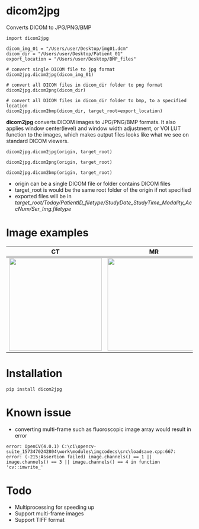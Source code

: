 # dicom2jpg
Converts DICOM to JPG/PNG/BMP

```
import dicom2jpg

dicom_img_01 = "/Users/user/Desktop/img01.dcm"
dicom_dir = "/Users/user/Desktop/Patient_01"
export_location = "/Users/user/Desktop/BMP_files"

# convert single DICOM file to jpg format
dicom2jpg.dicom2jpg(dicom_img_01)  

# convert all DICOM files in dicom_dir folder to png format
dicom2jpg.dicom2png(dicom_dir)  

# convert all DICOM files in dicom_dir folder to bmp, to a specified location
dicom2jpg.dicom2bmp(dicom_dir, target_root=export_location) 

```
**dicom2jpg** 
converts DICOM images to JPG/PNG/BMP formats. It also applies window center(level) and window width adjustment, or VOI LUT function to the images, which makes output files looks like what we see on standard DICOM viewers.

`dicom2jpg.dicom2jpg(origin, target_root)`

`dicom2jpg.dicom2png(origin, target_root)`

`dicom2jpg.dicom2bmp(origin, target_root)`
- origin can be a single DICOM file or folder contains DICOM files
- target_root is would be the same root folder of the origin if not specified
- exported files will be in  *target_root/Today/PatientID_filetype/StudyDate_StudyTime_Modality_AccNum/Ser_Img.filetype* 


# Image examples

|   CT   |   MR    |CXR|
|------------|-------------|------------|
|<img src="https://user-images.githubusercontent.com/37744685/120668917-8724cc00-c4c1-11eb-957b-82e59ba03806.jpg" width="250">|<img src="https://user-images.githubusercontent.com/37744685/120668923-8855f900-c4c1-11eb-80fd-8c0c2235014b.jpg" width="250">|<img src="https://user-images.githubusercontent.com/37744685/120671666-32368500-c4c4-11eb-92fd-726dc02c966c.jpg" width="250">|



# Installation
```
pip install dicom2jpg
```


# Known issue
- converting multi-frame such as fluoroscopic image array would result in error
```
error: OpenCV(4.0.1) C:\ci\opencv-suite_1573470242804\work\modules\imgcodecs\src\loadsave.cpp:667: error: (-215:Assertion failed) image.channels() == 1 || image.channels() == 3 || image.channels() == 4 in function 'cv::imwrite_'
```

# Todo
- Multiprocessing for speeding up
- Support multi-frame images
- Support TIFF format
   



